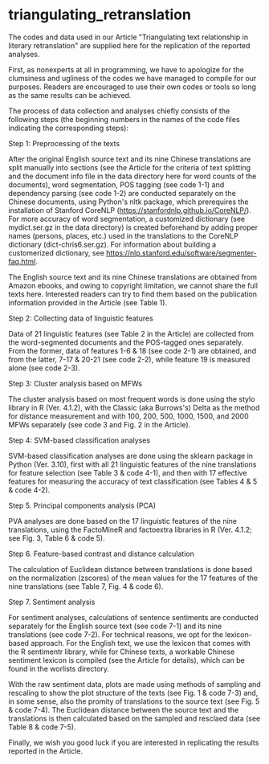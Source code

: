 # triangulating_retranslation

The codes and data used in our Article "Triangulating text relationship in literary retranslation" are supplied here for the replication of the reported analyses.

First, as nonexperts at all in programming, we have to apologize for the clumsiness and ugliness of the codes we have managed to compile for our purposes. Readers are encouraged to use their own codes or tools so long as the same results can be achieved.

The process of data collection and analyses chiefly consists of the following steps (the beginning numbers in the names of the code files indicating the corresponding steps):

Step 1: Preprocessing of the texts

After the original English source text and its nine Chinese translations are split manually into sections (see the Article for the criteria of text splitting and the document info file in the data directory here for word counts of the documents), word segmentation, POS tagging (see code 1-1) and dependency parsing (see code 1-2) are conducted separately on the Chinese documents, using Python's nltk package, which prerequires the installation of Stanford CoreNLP (https://stanfordnlp.github.io/CoreNLP/). For more accuracy of word segmentation, a customized dictionary (see mydict.ser.gz in the data directory) is created beforehand by adding proper names (persons, places, etc.) used in the translations to the CoreNLP dictionary (dict-chris6.ser.gz). For information about building a customerized dictionary, see https://nlp.stanford.edu/software/segmenter-faq.html.

The English source text and its nine Chinese translations are obtained from Amazon ebooks, and owing to copyright limitation, we cannot share the full texts here. Interested readers can try to find them based on the publication information provided in the Article (see Table 1).

Step 2: Collecting data of linguistic features

Data of 21 linguistic features (see Table 2 in the Article) are collected from the word-segmented documents and the POS-tagged ones separately. From the former, data of features 1-6 & 18 (see code 2-1) are obtained, and from the latter, 7-17 & 20-21 (see code 2-2), while feature 19 is measured alone (see code 2-3).

Step 3: Cluster analysis based on MFWs

The cluster analysis based on most frequent words is done using the stylo library in R (Ver. 4.1.2), with the Classic (aka Burrows's) Delta as the method for distance measurement and with 100, 200, 500, 1000, 1500, and 2000 MFWs separately (see code 3 and Fig. 2 in the Article).

Step 4: SVM-based classification analyses

SVM-based classification analyses are done using the sklearn package in Python (Ver. 3.10), first with all 21 linguistic features of the nine translations for feature selection (see Table 3 & code 4-1), and then with 17 effective features for measuring the accuracy of text classification (see Tables 4 & 5 & code 4-2).

Step 5. Principal components analysis (PCA)

PVA analyses are done based on the 17 linguistic features of the nine translations, using the FactoMineR and factoextra libraries in R (Ver. 4.1.2; see Fig. 3, Table 6 & code 5).

Step 6. Feature-based contrast and distance calculation

The calculation of Euclidean distance between translations is done based on the normalization (zscores) of the mean values for the 17 features of the nine translations (see Table 7, Fig. 4 & code 6).

Step 7. Sentiment analysis

For sentiment analyses, calculations of sentence sentiments are conducted separately for the English source text (see code 7-1) and its nine translations (see code 7-2). For technical reasons, we opt for the lexicon-based approach. For the English text, we use the lexicon that comes with the R sentimentr library, while for Chinese texts, a workable Chinese sentiment lexicon is compiled (see the Article for details), which can be found in the worlists directory.

With the raw sentiment data, plots are made using methods of sampling and rescaling to show the plot structure of the texts (see Fig. 1 & code 7-3) and, in some sense, also the promity of translations to the source text (see Fig. 5 & code 7-4). The Euclidean distance between the source text and the translations is then calculated based on the sampled and resclaed data (see Table 8 & code 7-5).

Finally, we wish you good luck if you are interested in replicating the results reported in the Article.
